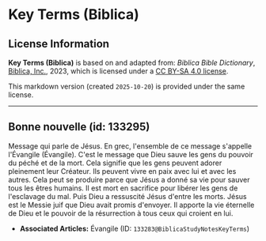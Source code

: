 # Key Terms (Biblica)

## License Information

**Key Terms (Biblica)** is based on and adapted from: _Biblica Bible Dictionary_, [Biblica, Inc.](https://www.biblica.com/), 2023, which is licensed under a [CC BY-SA 4.0 license](https://creativecommons.org/licenses/by-sa/4.0/legalcode.en).

This markdown version (created `2025-10-20`) is provided under the same license.



--------------------------------

## Bonne nouvelle (id: 133295)

Message qui parle de Jésus. En grec, l'ensemble de ce message s'appelle l'Évangile (Évangile). C'est le message que Dieu sauve les gens du pouvoir du péché et de la mort. Cela signifie que les gens peuvent adorer pleinement leur Créateur. Ils peuvent vivre en paix avec lui et avec les autres. Cela peut se produire parce que Jésus a donné sa vie pour sauver tous les êtres humains. Il est mort en sacrifice pour libérer les gens de l'esclavage du mal. Puis Dieu a ressuscité Jésus d'entre les morts. Jésus est le Messie juif que Dieu avait promis d'envoyer. Il apporte la vie éternelle de Dieu et le pouvoir de la résurrection à tous ceux qui croient en lui.

* **Associated Articles:** Évangile (ID: `133283@BiblicaStudyNotesKeyTerms`)

